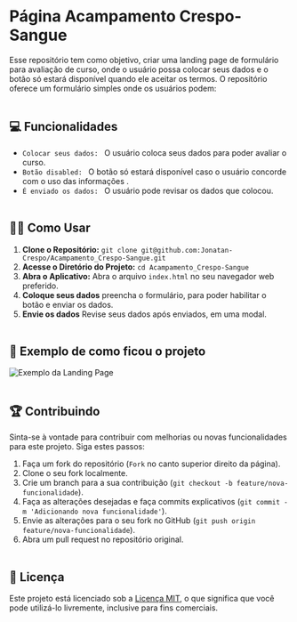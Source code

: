 # Página Acampamento Crespo-Sangue

Esse repositório tem como objetivo, criar uma landing page de formulário para avaliação de curso, onde o usuário possa colocar seus dados e o botão só estará disponível quando ele aceitar os termos. O repositório oferece um formulário simples onde os usuários podem:<br><br>

## 💻  Funcionalidades
- `Colocar seus dados: ` O usuário coloca seus dados para poder avaliar o curso.
- `Botão disabled: ` O botão só estará disponível caso o usuário concorde com o uso das informações .
- `É enviado os dados: ` O usuário pode revisar os dados que colocou.
<br><br>

## 👨‍💻 Como Usar
1. **Clone o Repositório:** `git clone git@github.com:Jonatan-Crespo/Acampamento_Crespo-Sangue.git`
2. **Acesse o Diretório do Projeto:** `cd Acampamento_Crespo-Sangue`
3. **Abra o Aplicativo:** Abra o arquivo `index.html` no seu navegador web preferido.
4. **Coloque seus dados** preencha o formulário, para poder habilitar o botão e enviar os dados.
5. **Envie os dados** Revise seus dados após enviados, em uma modal.
<br><br>

## 🎨 Exemplo de como ficou o projeto
![Exemplo da Landing Page](https://media.giphy.com/media/v1.Y2lkPTc5MGI3NjExMHo0OXA3MDV3MHJvaHEzc3c3YjhvZ2d1Ym83YmNzeWxqZms0bjN3aiZlcD12MV9pbnRlcm5hbF9naWZfYnlfaWQmY3Q9Zw/lL3brROYa5eDNkVbiL/giphy.gif)
<br><br>

## 🏆 Contribuindo
Sinta-se à vontade para contribuir com melhorias ou novas funcionalidades para este projeto. Siga estes passos:
<br>
1. Faça um fork do repositório (`Fork` no canto superior direito da página).
2. Clone o seu fork localmente.
3. Crie um branch para a sua contribuição (`git checkout -b feature/nova-funcionalidade`).
4. Faça as alterações desejadas e faça commits explicativos (`git commit -m 'Adicionando nova funcionalidade'`).
5. Envie as alterações para o seu fork no GitHub (`git push origin feature/nova-funcionalidade`).
6. Abra um pull request no repositório original.
<br><br>

## 📝 Licença
Este projeto está licenciado sob a [Licença MIT](link-para-o-arquivo-de-licenca), o que significa que você pode utilizá-lo livremente, inclusive para fins comerciais.



